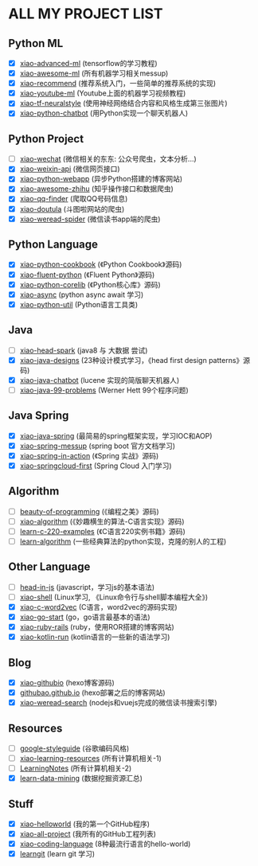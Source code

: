 # ALL MY PROJECT LIST

## Python ML

- [x] [xiao-advanced-ml](https://github.com/githubao/xiao-advanced-ml)  (tensorflow的学习教程)
- [x] [xiao-awesome-ml](https://github.com/githubao/xiao-awesome-ml)  (所有机器学习相关messup)
- [x] [xiao-recommend](https://github.com/githubao/xiao-recommend)  (推荐系统入门，一些简单的推荐系统的实现)
- [x] [xiao-youtube-ml](https://github.com/githubao/xiao-youtube-ml)  (Youtube上面的机器学习视频教程)
- [x] [xiao-tf-neuralstyle](https://github.com/githubao/xiao-tf-neuralstyle)  (使用神经网络结合内容和风格生成第三张图片)
- [x] [xiao-python-chatbot](https://github.com/githubao/xiao-python-chatbot)  (用Python实现一个聊天机器人)

## Python Project

- [ ] [xiao-wechat](https://github.com/githubao/xiao-wechat)  (微信相关的东东: 公众号爬虫，文本分析...)
- [x] [xiao-weixin-api](https://github.com/githubao/xiao-weixin-api)  (微信网页接口)
- [x] [xiao-python-webapp](https://github.com/githubao/xiao-python-webapp)  (异步Python搭建的博客网站)
- [x] [xiao-awesome-zhihu](https://github.com/githubao/xiao-awesome-zhihu)  (知乎操作接口和数据爬虫)
- [x] [xiao-qq-finder](https://github.com/githubao/xiao-qq-finder)  (爬取QQ号码信息)
- [x] [xiao-doutula](https://github.com/githubao/xiao-doutula)  (斗图啦网站的爬虫)
- [x] [xiao-weread-spider](https://github.com/githubao/xiao-weread-spider)  (微信读书app端的爬虫)

## Python Language

- [x] [xiao-python-cookbook](https://github.com/githubao/xiao-python-cookbook)  (《Python Cookbook》源码)
- [x] [xiao-fluent-python](https://github.com/githubao/xiao-fluent-python)  (《Fluent Python》源码)
- [x] [xiao-python-corelib](https://github.com/githubao/xiao-python-corelib)  (《Python核心库》源码)
- [x] [xiao-async](https://github.com/githubao/xiao-async)  (python async await 学习)
- [x] [xiao-python-util](https://github.com/githubao/xiao-python-util)  (Python语言工具类)

## Java

- [ ] [xiao-head-spark](https://github.com/githubao/xiao-head-spark)  (java8 与 大数据 尝试)
- [x] [xiao-java-designs](https://github.com/githubao/xiao-java-designs)  (23种设计模式学习，《head first design patterns》源码)
- [x] [xiao-java-chatbot](https://github.com/githubao/xiao-java-chatbot)  (lucene 实现的简版聊天机器人)
- [ ] [xiao-java-99-problems](https://github.com/githubao/xiao-java-99-problems)  (Werner Hett 99个程序问题)

## Java Spring

- [x] [xiao-java-spring](https://github.com/githubao/xiao-java-spring)  (最简易的spring框架实现，学习IOC和AOP)
- [x] [xiao-spring-messup](https://github.com/githubao/xiao-spring-messup)  (spring boot 官方文档学习)
- [x] [xiao-spring-in-action](https://github.com/githubao/xiao-spring-in-action)  (《Spring 实战》源码)
- [x] [xiao-springcloud-first](https://github.com/githubao/xiao-springcloud-first)  (Spring Cloud 入门学习)

## Algorithm

- [ ] [beauty-of-programming](https://github.com/githubao/beauty-of-programming)  (《编程之美》源码)
- [ ] [xiao-algorithm](https://github.com/githubao/xiao-algorithm)  (《妙趣横生的算法-C语言实现》源码)
- [ ] [learn-c-220-examples](https://github.com/githubao/learn-c-220-examples)  (《C语言220实例书籍》源码)
- [ ] [learn-algorithm](https://github.com/githubao/learn-algorithm)  (一些经典算法的python实现，克隆的别人的工程)

## Other Language

- [ ] [head-in-js](https://github.com/githubao/head-in-js)  (javascript，学习js的基本语法)
- [ ] [xiao-shell](https://github.com/githubao/xiao-shell)  (Linux学习, 《Linux命令行与shell脚本编程大全》)
- [x] [xiao-c-word2vec](https://github.com/githubao/xiao-c-word2vec)  (C语言，word2vec的源码实现)
- [x] [xiao-go-start](https://github.com/githubao/xiao-go-start)  (go，go语言最基本的语法)
- [x] [xiao-ruby-rails](https://github.com/githubao/xiao-ruby-rails)  (ruby，使用ROR搭建的博客网站)
- [x] [xiao-kotlin-run](https://github.com/githubao/xiao-kotlin-run)  (kotlin语言的一些新的语法学习)

## Blog

- [x] [xiao-githubio](https://github.com/githubao/xiao-githubio)  (hexo博客源码)
- [x] [githubao.github.io](https://github.com/githubao/githubao.github.io)  (hexo部署之后的博客网站)
- [x] [xiao-weread-search](https://github.com/githubao/xiao-weread-search)  (nodejs和vuejs完成的微信读书搜索引擎)

## Resources

- [ ] [google-styleguide](https://github.com/githubao/google-styleguide)  (谷歌编码风格)
- [ ] [xiao-learning-resources](https://github.com/githubao/xiao-learning-resources)  (所有计算机相关-1)
- [ ] [LearningNotes](https://github.com/githubao/LearningNotes)  (所有计算机相关-2)
- [x] [learn-data-mining](https://github.com/githubao/learn-data-mining)  (数据挖掘资源汇总)

## Stuff

- [x] [xiao-helloworld](https://github.com/githubao/xiao-helloworld)  (我的第一个GitHub程序)
- [x] [xiao-all-project](https://github.com/githubao/xiao-all-project)  (我所有的GitHub工程列表)
- [x] [xiao-coding-language](https://github.com/githubao/xiao-coding-language)  (8种最流行语言的hello-world)
- [x] [learngit](https://github.com/githubao/learngit)  (learn git 学习)
